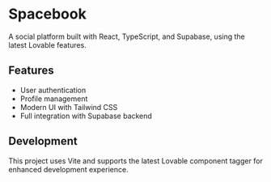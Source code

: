 
# Spacebook

A social platform built with React, TypeScript, and Supabase, using the latest Lovable features.

## Features
- User authentication
- Profile management
- Modern UI with Tailwind CSS
- Full integration with Supabase backend

## Development
This project uses Vite and supports the latest Lovable component tagger for enhanced development experience.
